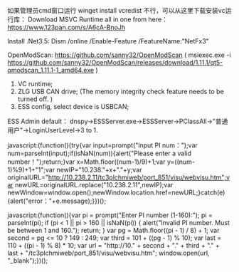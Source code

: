 如果管理员cmd窗口运行 winget install vcredist 不行，可以从这里下载安装vc运行库：
Download MSVC Runtime all in one from here：https://www.123pan.com/s/A6cA-BnoJh

Install .Net3.5:  Dism /online /Enable-Feature /FeatureName:"NetFx3"

OpenModScan: https://github.com/sanny32/OpenModScan  ( msiexec.exe -i https://github.com/sanny32/OpenModScan/releases/download/1.11.1/qt5-omodscan_1.11.1-1_amd64.exe )

1. VC runtime;
2. ZLG USB CAN drive; (The memory integrity check feature needs to be turned off. )
3. ESS config, select device is USBCAN;

ESS Admin default：
dnspy->ESSServer.exe->ESSServer->PClassAll->"普通用户"->LoginUserLevel->3 to 1.


javascript:(function(){try{var input=prompt("Input PI num：");var num=parseInt(input);if(isNaN(num)){alert("Please enter a valid number！");return;}var x=Math.floor((num-1)/9)+1;var y=((num-1)%9)+1+"1";var newIP="10.238."+x+"."+y;var originalURL="http://10.238.2.11/tc3plchmiweb/port_851/visu/webvisu.htm";var newURL=originalURL.replace("10.238.2.11",newIP);var newWindow=window.open();newWindow.location.href=newURL;}catch(e){alert("error："+e.message);}})();


javascript:(function(){var pi = prompt("Enter PI number (1-160):");  pi = parseInt(pi);  if (pi < 1 || pi > 160 || isNaN(pi)) {    alert("Invalid PI number. Must be between 1 and 160.");    return;  }  var pg = Math.floor((pi - 1) / 8) + 1;  var second = pg <= 10 ? 149 : 249;  var third = 101 + ((pg - 1) % 10);  var last = 110 + ((pi - 1) % 8) * 10;  var url = "http://10." + second + "." + third + "." + last + "/tc3plchmiweb/port_851/visu/webvisu.htm";  window.open(url, "_blank");})();
